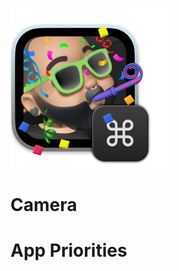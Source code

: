 ![alt text](https://raw.githubusercontent.com/x74353/KeyJerk-Reactions/main/images/KeyJerk-Reactions-App-Icon.png)<BR>
<h1>Camera</h1>

<h1>App Priorities</h1>
